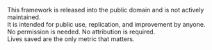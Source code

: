

This framework is released into the public domain and is not actively maintained.  
It is intended for public use, replication, and improvement by anyone.  
No permission is needed. No attribution is required.  
Lives saved are the only metric that matters.
